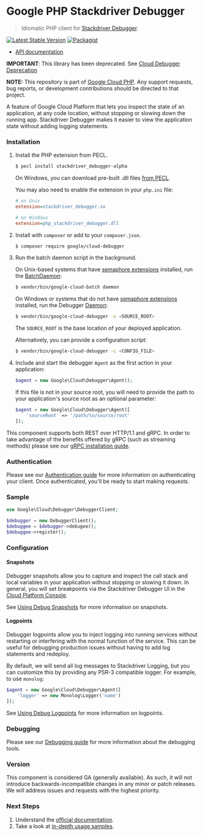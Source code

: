 # Google PHP Stackdriver Debugger

> Idiomatic PHP client for [Stackdriver Debugger](https://cloud.google.com/debugger/).

[![Latest Stable Version](https://poser.pugx.org/google/cloud-debugger/v/stable)](https://packagist.org/packages/google/cloud-debugger) [![Packagist](https://img.shields.io/packagist/dm/google/cloud-debugger.svg)](https://packagist.org/packages/google/cloud-debugger)

* [API documentation](https://cloud.google.com/php/docs/reference/cloud-debugger/latest)

**IMPORTANT**: This library has been deprecated. See [Cloud Debugger Deprecation][debugger-deprecation]

[debugger-deprecation]: https://cloud.google.com/stackdriver/docs/deprecations/debugger-deprecation

**NOTE:** This repository is part of [Google Cloud PHP](https://github.com/googleapis/google-cloud-php). Any
support requests, bug reports, or development contributions should be directed to
that project.

A feature of Google Cloud Platform that lets you inspect the state of an application, at any code location, without
stopping or slowing down the running app. Stackdriver Debugger makes it easier to view the application state without
adding logging statements.

### Installation

1. Install the PHP extension from PECL.

    ```bash
    $ pecl install stackdriver_debugger-alpha
    ```

    On Windows, you can download pre-built .dll files [from PECL][pecl-debugger].

    You may also need to enable the extension in your `php.ini` file:

    ```ini
    # on Unix
    extension=stackdriver_debugger.so

    # on Windows
    extension=php_stackdriver_debugger.dll
    ```

1. Install with `composer` or add to your `composer.json`.

    ```bash
    $ composer require google/cloud-debugger
    ```

1. Run the batch daemon script in the background.

    On Unix-based systems that have
    [semaphore extensions][semaphore-extensions] installed, run the
    [BatchDaemon][batch-daemon]:

    ```bash
    $ vendor/bin/google-cloud-batch daemon
    ```

    On Windows or systems that do not have
    [semaphore extensions][semaphore-extensions] installed, run the Debugger
    [Daemon][debugger-daemon]:

    ```bash
    $ vendor/bin/google-cloud-debugger -s <SOURCE_ROOT>
    ```

    The `SOURCE_ROOT` is the base location of your deployed application.

    Alternatively, you can provide a configuration script:

    ```bash
    $ vendor/bin/google-cloud-debugger -c <CONFIG_FILE>
    ```

1. Include and start the debugger `Agent` as the first action in your
application:

    ```php
    $agent = new Google\Cloud\Debugger\Agent();
    ```

    If this file is not in your source root, you will need to provide the path to
    your application's source root as an optional parameter:

    ```php
    $agent = new Google\Cloud\Debugger\Agent([
        'sourceRoot' => '/path/to/source/root'
    ]);
    ```

This component supports both REST over HTTP/1.1 and gRPC. In order to take advantage of the benefits offered by gRPC (such as streaming methods)
please see our [gRPC installation guide](https://cloud.google.com/php/grpc).

### Authentication

Please see our [Authentication guide](https://github.com/googleapis/google-cloud-php/blob/main/AUTHENTICATION.md) for more information
on authenticating your client. Once authenticated, you'll be ready to start making requests.

### Sample

```php
use Google\Cloud\Debugger\DebuggerClient;

$debugger = new DebuggerClient();
$debuggee = $debugger->debugee();
$debuggee->register();
```

### Configuration

#### Snapshots

Debugger snapshots allow you to capture and inspect the call stack and local
variables in your application without stopping or slowing it down. In general,
you will set breakpoints via the Stackdriver Debugger UI in the
[Cloud Platform Console][debugger-console].

See [Using Debug Snapshots][using-debug-snapshots] for more information on
snapshots.

#### Logpoints

Debugger logpoints allow you to inject logging into running services without
restarting or interfering with the normal function of the service. This can be
useful for debugging production issues without having to add log statements and
redeploy.

By default, we will send all log messages to Stackdriver Logging, but you can
customize this by providing any PSR-3 compatible logger. For example, to use
`monolog`:

```php
$agent = new Google\Cloud\Debugger\Agent([
    'logger' => new Monolog\Logger('name')
]);
```
See [Using Debug Logpoints][using-debug-logpoints] for more information on
logpoints.

### Debugging

Please see our [Debugging guide](https://github.com/googleapis/google-cloud-php/blob/main/DEBUG.md)
for more information about the debugging tools.

### Version

This component is considered GA (generally available). As such, it will not introduce backwards-incompatible changes in
any minor or patch releases. We will address issues and requests with the highest priority.

### Next Steps

1. Understand the [official documentation][official-documentation].
2. Take a look at [in-depth usage samples][usage-samples].

[semaphore-extensions]: http://php.net/manual/en/book.sem.php
[batch-daemon]: https://github.com/googleapis/google-cloud-php/blob/main/src/Core/Batch/BatchDaemon.php
[debugger-daemon]: https://cloud.google.com/php/docs/reference/debugger/latest/Daemon
[pecl-debugger]: https://pecl.php.net/package/stackdriver_debugger
[debugger-console]: https://console.cloud.google.com/debug
[using-debug-snapshots]: https://cloud.google.com/debugger/docs/debugging
[using-debug-logpoints]: https://cloud.google.com/debugger/docs/logpoints
[official-documentation]: https://cloud.google.com/debugger/docs/
[usage-samples]: https://github.com/GoogleCloudPlatform/php-docs-samples/tree/master/debugger
